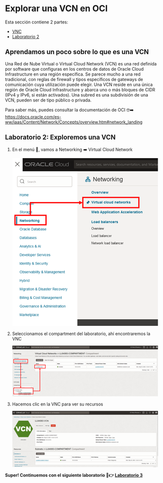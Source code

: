 # Explorar una VCN en OCI

Esta sección contiene 2 partes:
- [VNC](#aprendamos-un-poco-sobre-lo-que-es-una-vcn)
- [Laboratorio 2](#laboratorio-2-exploremos-una-vcn)
  
## Aprendamos un poco sobre lo que es una VCN

Una Red de Nube Virtual o Virtual Cloud Network (VCN) es una red definida por software que configuras en los centros de datos de Oracle Cloud Infrastructure en una región específica. Se parece mucho a una red tradicional, con reglas de firewall y tipos específicos de gateways de comunicación cuya utilización puede elegir. Una VCN reside en una única región de Oracle Cloud Infrastructure y abarca uno o más bloques de CIDR (IPv4 y IPv6, si están activados). Una subred es una subdivisión de una VCN, pueden ser de tipo público o privada.

Para saber más, puedes consultar la documentación de OCI 🤓➡️ https://docs.oracle.com/es-ww/iaas/Content/Network/Concepts/overview.htm#network_landing

## Laboratorio 2: Exploremos una VCN

1. En el menú 🍔, vamos a Networking ➡️ Virtual Cloud Network

   ![imagen](../Lab2-VCN/Imagenes/lab2-1.png)
   
2. Seleccionamos el compartment del laboratorio, ahí encontraremos la VNC

   ![imagen](../Lab2-VCN/Imagenes/lab2-2.png)
   
3. Hacemos clic en la VNC para ver su recursos

   ![imagen](../Lab2-VCN/Imagenes/lab2-3.png)

**Super! Continuemos con el siguiente laboratorio 🥳👉 [Laboratorio 3](https://github.com/kapvar9/oci-FastTrack-infraestructura/blob/main/Lab3-MaquinasVirtuales/Readme.md)**
